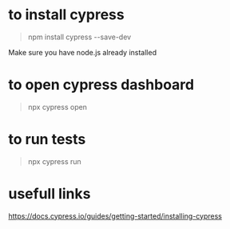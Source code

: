 # to install cypress
> npm install cypress --save-dev

Make sure you have node.js already installed

# to open cypress dashboard
> npx cypress open

# to run tests
> npx cypress run

# usefull links
https://docs.cypress.io/guides/getting-started/installing-cypress 
